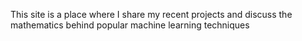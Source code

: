 This site is a place where I share my recent projects and discuss the mathematics behind popular machine learning techniques
